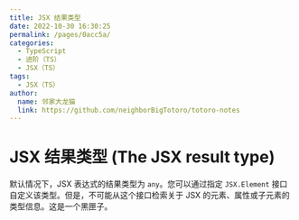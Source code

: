 ```yaml
---
title: JSX 结果类型
date: 2022-10-30 16:30:25
permalink: /pages/0acc5a/
categories:
  - TypeScript
  - 进阶（TS）
  - JSX（TS）
tags:
  - JSX（TS）
author: 
  name: 邻家大龙猫
  link: https://github.com/neighborBigTotoro/totoro-notes
---
```




# JSX 结果类型 (The JSX result type)


默认情况下，JSX 表达式的结果类型为 `any`。您可以通过指定 `JSX.Element` 接口自定义该类型。但是，不可能从这个接口检索关于 JSX 的元素、属性或子元素的类型信息。这是一个黑匣子。